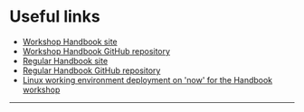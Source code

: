 # Useful links

- [Workshop Handbook site][1]
- [Workshop Handbook GitHub repository][2]
- [Regular Handbook site][3]
- [Regular Handbook GitHub repository][4]
- [Linux working environment deployment on 'now' for the Handbook workshop][5]

---

[1]: http://workshop.software-engineering-handbook.com/
[2]: https://github.com/uribench/handbook-workshop
[3]: http://software-engineering-handbook.com/
[4]: https://github.com/uribench/software-engineering-handbook
[5]: http://handbook.now.sh/
